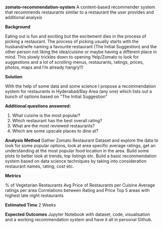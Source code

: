 **zomato-recommendation-system**
A content-based recommender system that recommends restaurants similar to a restaurant the user provides and additional analysis 

**Background**

Eating out is fun and exciting but the excitement dies in the process of picking a restaurant. The process of picking usually starts with the husband/wife naming a favourite restaurant (The Initial Suggestion) and the other person not liking the idea/cuisine or maybe having a different place in mind. This slowly trickles down to opening Yelp/Zomato to look for suggestions and a lot of scrolling menus, restaurants, ratings, prices, photos, maps and I’m already hangry!!!

**Solution**

With the help of some data and some science I propose a recommendation system for restaurants in Hyderabad/Bay Area (any one) which lists out a bunch of options based on “The Initial Suggestion”

**Additional questions answered:**

1. What cuisine is the most popular?
2. Which restaurant has the best overall rating?
3. What are the most reviewed restaurants?
4. Which are some upscale places to dine at?

**Analysis Method**
Gather Zomato Restaurant Dataset and explore the data to look for some popular options, look at area specific average ratings, get an understanding at the most popular food location in the area. Build some plots to better look at trends, top listings etc. Build a basic recommendation system based on data science techniques by taking into consideration restaurant names, rating, cost etc. 

**Metrics**

% of Vegetarian Restaurants
Avg Price of Restaurants per Cuisine
Average ratings per area
Correlations between Rating and Price
Top 5 areas with highest late night restaurants


**Estimated Time**
2 Weeks

**Expected Outcomes**
Jupyter Notebook with dataset, code, visualisation and a working recommendation system and have it all in personal Github.
